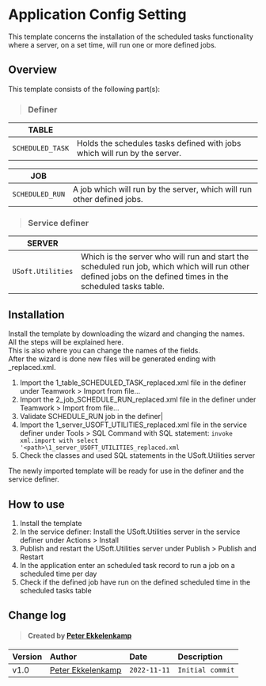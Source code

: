 # Application Config Setting
This template concerns the installation of the scheduled tasks functionality where a server, on a set time, will run one or more defined jobs.
## Overview
This template consists of the following part(s):
> ### Definer
|TABLE||
|-|-|
|`SCHEDULED_TASK`|Holds the schedules tasks defined with jobs which will run by the server.|

|JOB||
|-|-|
|`SCHEDULED_RUN`|A job which will run by the server, which will run other defined jobs.|
> ### Service definer
|SERVER||
|-|-|
|`USoft.Utilities`|Which is the server who will run and start the scheduled run job, which which will run other defined jobs on the defined times in the scheduled tasks table.|
## Installation
Install the template by downloading the wizard and changing the names.\
All the steps will be explained here.\
This is also where you can change the names of the fields.\
After the wizard is done new files will be generated ending with _replaced.xml.
1. Import the 1_table_SCHEDULED_TASK_replaced.xml file in the definer under Teamwork > Import from file...
2. Import the 2_job_SCHEDULE_RUN_replaced.xml file in the definer under Teamwork > Import from file...
3. Validate SCHEDULE_RUN job in the definer|
4. Import the 1_server_USOFT_UTILITIES_replaced.xml file in the service definer under Tools > SQL Command with SQL statement:
`invoke xml.import with select '<path>\1_server_USOFT_UTILITIES_replaced.xml`
5. Check the classes and used SQL statements in the USoft.Utilities server

The newly imported template will be ready for use in the definer and the service definer.
## How to use
1. Install the template
2. In the service definer: Install the USoft.Utilities server in the service definer under Actions > Install
3. Publish and restart the USoft.Utilities server under Publish > Publish and Restart
4. In the application enter an scheduled task record to run a job on a scheduled time per day
5. Check if the defined job have run on the defined scheduled time in the scheduled tasks table
## Change log
> #### Created by [Peter Ekkelenkamp](mailto:peter.ekkelenkamp@usoft.com)
|Version|Author|Date|Description|
|:---|:---|:---|:---|
|v1.0|[Peter Ekkelenkamp](mailto:peter.ekkelenkamp@usoft.com) |`2022-11-11`|`Initial commit`|